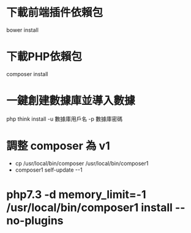 
# 下載前端插件依賴包
bower install

# 下載PHP依賴包
composer install

# 一鍵創建數據庫並導入數據
php think install -u 數據庫用戶名 -p 數據庫密碼

# 調整 composer 為 v1
   - cp /usr/local/bin/composer /usr/local/bin/composer1
   - composer1 self-update --1
   
# php7.3 -d memory_limit=-1 /usr/local/bin/composer1 install --no-plugins
